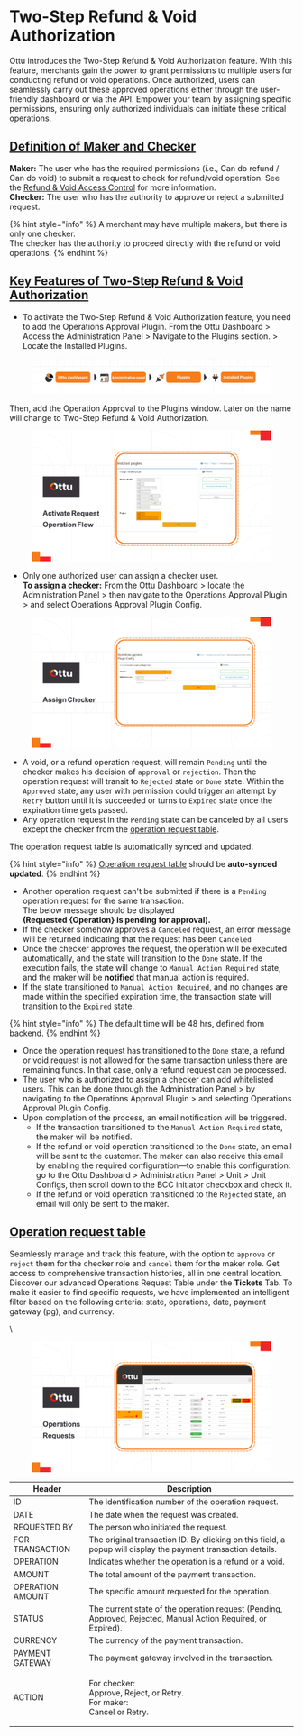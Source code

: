 # Two-Step Refund & Void Authorization

Ottu introduces the Two-Step Refund & Void Authorization feature. With this feature, merchants gain the power to grant permissions to multiple users for conducting refund or void operations. Once authorized, users can seamlessly carry out these approved operations either through the user-friendly dashboard or via the API. Empower your team by assigning specific permissions, ensuring only authorized individuals can initiate these critical operations.

## [Definition of Maker and Checker](https://app.gitbook.com/s/iUKrMb9zLt5ZzGPUYDsK/\~/changes/407/user-guide/plugins/features/two-step-refund-and-void-authorization#definition-of-maker-and-checker)

**Maker:** The user who has the required permissions (i.e., Can do refund / Can do void) to submit a request to check for refund/void operation. See the [Refund & Void Access Control](refund-and-void-access-control.md) for more information.\
**Checker:** The user who has the authority to approve or reject a submitted request.

{% hint style="info" %}
A merchant may have multiple makers, but there is only one checker.\
The checker has the authority to proceed directly with the refund or void operations.
{% endhint %}

## [Key Features of Two-Step Refund & Void Authorization](https://app.gitbook.com/s/iUKrMb9zLt5ZzGPUYDsK/\~/changes/407/user-guide/plugins/features/two-step-refund-and-void-authorization#key-features-of-two-step-refund-and-void-authorization)

* To activate the Two-Step Refund & Void Authorization feature, you need to add the Operations Approval Plugin. From the Ottu Dashboard > Access the Administration Panel > Navigate to the Plugins section. > Locate the Installed Plugins.

<figure><img src="../../../.gitbook/assets/installed_plugins.png" alt=""><figcaption></figcaption></figure>

Then, add the Operation Approval to the Plugins window. Later on the name will change to Two-Step Refund & Void Authorization.&#x20;

<figure><img src="../../../.gitbook/assets/activate_request.png" alt=""><figcaption></figcaption></figure>

* Only one authorized user can assign a checker user. \
  **To assign a checker:** From the Ottu Dashboard > locate the Administration Panel > then navigate to the Operations Approval Plugin > and select Operations Approval Plugin Config.

<figure><img src="../../../.gitbook/assets/Assign_checker (1).png" alt=""><figcaption></figcaption></figure>

* A void, or a refund operation request, will remain `Pending` until the checker makes his decision of `approval` or `rejection`. Then the operation request will transit to `Rejected` state or `Done` state. Within the `Approved` state, any user with permission could trigger an attempt by `Retry` button until it is succeeded or turns to `Expired` state once the expiration time gets passed.
* Any operation request in the `Pending` state can be canceled by all users except the checker from the [operation request table](two-step-refund-and-void-authorization.md#operation-request-table).

The operation request table is automatically synced and updated.

{% hint style="info" %}
[Operation request table](two-step-refund-and-void-authorization.md#operation-request-table) should be **auto-synced updated**.
{% endhint %}

* Another operation request can't be submitted if there is a `Pending` operation request for the same transaction.\
  The below message should be displayed\
  **(Requested {Operation} is pending for approval).**
* If the checker somehow approves a `Canceled` request, an error message will be returned indicating that the request has been `Canceled`
* Once the checker approves the request, the operation will be executed automatically, and the state will transition to the `Done` state. If the execution fails, the state will change to `Manual Action Required` state, and the maker will be **notified** that manual action is required.
* If the state transitioned to `Manual Action Required`, and no changes are made within the specified expiration time, the transaction state will transition to the `Expired` state.

{% hint style="info" %}
The default time will be 48 hrs, defined from backend.
{% endhint %}

* Once the operation request has transitioned to the `Done` state, a refund or void request is not allowed for the same transaction unless there are remaining funds. In that case, only a refund request can be processed.
* The user who is authorized to assign a checker can add whitelisted users. This can be done through the Administration Panel > by navigating to the Operations Approval Plugin > and selecting Operations Approval Plugin Config.
* Upon completion of the process, an email notification will be triggered.
  * If the transaction transitioned to the `Manual Action Required` state, the maker will be notified.
  * If the refund or void operation transitioned to the `Done` state, an email will be sent to the customer. The maker can also receive this email by enabling the required configuration—to enable this configuration: go to the Ottu Dashboard > Administration Panel > Unit > Unit Configs, then scroll down to the BCC initiator checkbox and check it.
  * If the refund or void operation transitioned to the `Rejected` state, an email will only be sent to the maker.

## [**Operation request table**](two-step-refund-and-void-authorization.md#operation-request-table)

Seamlessly manage and track this feature, with the option to `approve` or `reject` them for the checker role and `cancel` them for the maker role. Get access to comprehensive transaction histories, all in one central location. Discover our advanced Operations Request Table under the **Tickets** Tab. To make it easier to find specific requests, we have implemented an intelligent filter based on the following criteria: state, operations, date, payment gateway (pg), and currency.

\


<figure><img src="../../../.gitbook/assets/Operations_Requests.png" alt=""><figcaption></figcaption></figure>

| Header           | Description                                                                                                   |
| ---------------- | ------------------------------------------------------------------------------------------------------------- |
| ID               | The identification number of the operation request.                                                           |
| DATE             | The date when the request was created.                                                                        |
| REQUESTED BY     | The person who initiated the request.                                                                         |
| FOR TRANSACTION  | The original transaction ID. By clicking on this field, a popup will display the payment transaction details. |
| OPERATION        | Indicates whether the operation is a refund or a void.                                                        |
| AMOUNT           | The total amount of the payment transaction.                                                                  |
| OPERATION AMOUNT | The specific amount requested for the operation.                                                              |
| STATUS           | The current state of the operation request (Pending, Approved, Rejected, Manual Action Required, or Expired). |
| CURRENCY         | The currency of the payment transaction.                                                                      |
| PAYMENT GATEWAY  | The payment gateway involved in the transaction.                                                              |
| ACTION           | <p>For checker:<br>Approve, Reject, or Retry.<br>For maker:<br>Cancel or Retry.</p>                           |

##
